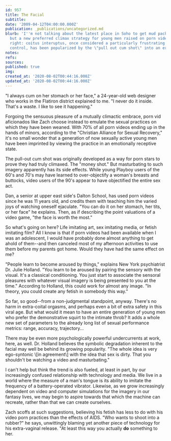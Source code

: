 ```yaml
---
id: 957
title: The Facial
subtitle: 
date: '2009-04-12T04:00:00.000Z'
publication: _publications/uncategorized.md
blurb: 'I''m not talking about the latest place in Soho to get mud pack treatments,
  but a new preferred climax strategy for young men raised on porn videos. That''s
  right: coitus interuptus, once considered a particularly frustrating form of birth
  control, has been popularized by the \"pull out cum shot\" into an erotic thrill.'
notes: 
refs: 
sources: 
published: true
img: 
created_at: '2020-08-02T00:44:16.000Z'
updated_at: '2020-08-02T00:44:16.000Z'
---
```

"I always cum on her stomach or her face," a 24-year-old web designer who works in the Flatiron district explained to me. "I never do it inside. That's a waste. I like to see it happening."

Forgoing the sensuous pleasure of a mutually climactic embrace, porn vid aficionados like Zach choose instead to emulate the sexual practices on which they have been weaned. With 70% of all porn videos ending up in the hands of minors, according to the "Christian Alliance for Sexual Recovery," it's no small wonder that a generation of now sexually active young men have been imprinted by viewing the practice in an emotionally receptive state.

The pull-out cum shot was originally developed as a way for porn stars to prove they had truly climaxed. The "money shot." But masturbating to such imagery apparently has its side effects. While young Playboy users of the 60's and 70's may have learned to over-objectify a woman's breasts and buttocks, video users of the 90's appear to have objectified the entire sex act.

Dan, a senior at upper east side's Dalton School, has used porn videos since he was 11 years old, and credits them with teaching him the varied joys of watching oneself ejaculate. "You can do it on her stomach, her tits, or her face" he explains. Then, as if describing the point valuations of a video game, "the face is worth the most."

So what's going on here? Life imitating art, sex imitating media, or fetish imitating film? All I know is that if porn videos had been available when I was an adolescent, I would have probably done almost anything to get ahold of them--and then canceled most of my afternoon activities to use them before my parents got home. Would they have had the same effect on me?

"People learn to become aroused by things," explains New York psychiatrist Dr. Julie Holland. "You learn to be aroused by pairing the sensory with the visual. It's a classical conditioning. You just start to associate the sensoral pleasures with whatever visual imagery is being presented to you at the time." According to Holland, this could work for almost any image. "In theory, you could create any fetish in somebody this way."

So far, so good--from a non-judgmental standpoint, anyway. There's no harm in extra-coital orgasms, and perhaps even a bit of extra safety in this viral age. But what would it mean to have an entire generation of young men who prefer the demonstrative squirt to the intimate throb? It adds a whole new set of parameters to the already long list of sexual performance metrics: range, accuracy, trajectory...

There may be even more psychologically powerful undercurrents at work, here, as well. Dr. Holland believes the symbolic degradation inherent to the facial may well be behind its growing popularity. "The whole idea is very ego-syntonic \\[in agreement\\] with the idea that sex is dirty. That you shouldn't be watching a video and masturbating."

I can't help but think the trend is also fueled, at least in part, by our increasingly confused relationship with technology and media. We live in a world where the measure of a man's tongue is its ability to imitate the frequency of a battery-operated vibrator. Likewise, as we grow increasingly dependent on video and computer simulations for the imagery in our fantasy lives, we may begin to aspire towards that which the machine can recreate, rather than that we can create ourselves.

Zach scoffs at such suggestions, believing his fetish has less to do with his video porn practices than the effects of AIDS. "Who wants to shoot into a rubber?" he says, unwittingly blaming yet another piece of technology for his extra-vaginal release. "At least this way you actually **do** something to her.
